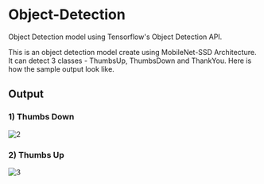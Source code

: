 # Object-Detection
Object Detection model using Tensorflow's Object Detection API.

This is an object detection model create using MobileNet-SSD Architecture. It can detect 3 classes - ThumbsUp, ThumbsDown and ThankYou. Here is how the sample output look like.

## Output
### 1) Thumbs Down
![2](https://user-images.githubusercontent.com/105124020/220231897-87198004-d653-4042-bc18-4ee6005518d9.png)
### 2) Thumbs Up
![3](https://user-images.githubusercontent.com/105124020/220231907-2b6aef4d-e998-46a7-8c8a-a1e7a1b531f6.png)
